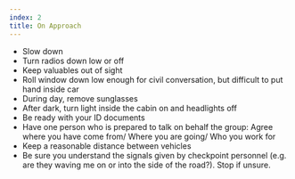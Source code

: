 ```yaml
---
index: 2
title: On Approach
---
```

*   Slow down
*   Turn radios down low or off
*   Keep valuables out of sight
*   Roll window down low enough for civil conversation, but difficult to put hand inside car
*   During day, remove sunglasses
*   After dark, turn light inside the cabin on and headlights off
*   Be ready with your ID documents
*   Have one person who is prepared to talk on behalf the group: Agree where you have come from/ Where you are going/ Who you work for
*   Keep a reasonable distance between vehicles
*   Be sure you understand the signals given by checkpoint personnel (e.g. are they waving me on or into the side of the road?). Stop if unsure.